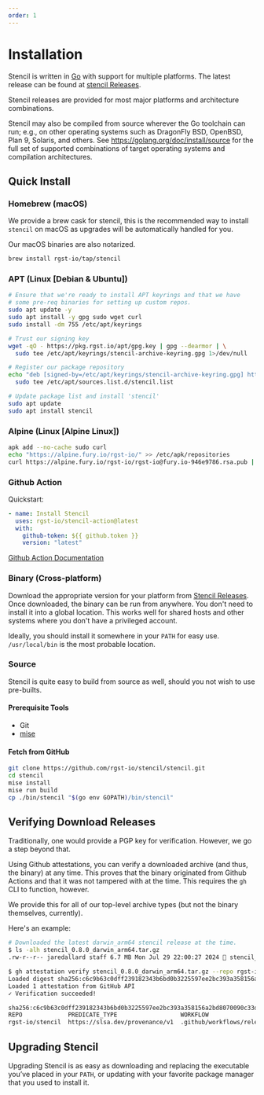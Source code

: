 ```yaml
---
order: 1
---
```


# Installation

Stencil is written in [Go](https://golang.org/) with support for multiple platforms. The latest release can be found at [stencil Releases](https://github.com/rgst-io/stencil/releases).

Stencil releases are provided for most major platforms and architecture
combinations.

Stencil may also be compiled from source wherever the Go toolchain can run; e.g., on other operating systems such as DragonFly BSD, OpenBSD, Plan&nbsp;9, Solaris, and others. See <https://golang.org/doc/install/source> for the full set of supported combinations of target operating systems and compilation architectures.

## Quick Install

### Homebrew (macOS)

We provide a brew cask for stencil, this is the recommended way to
install `stencil` on macOS as upgrades will be automatically handled for
you.

Our macOS binaries are also notarized.

```bash
brew install rgst-io/tap/stencil
```

### APT (Linux [Debian & Ubuntu])

```bash
# Ensure that we're ready to install APT keyrings and that we have
# some pre-req binaries for setting up custom repos.
sudo apt update -y
sudo apt install -y gpg sudo wget curl
sudo install -dm 755 /etc/apt/keyrings

# Trust our signing key
wget -qO - https://pkg.rgst.io/apt/gpg.key | gpg --dearmor | \
  sudo tee /etc/apt/keyrings/stencil-archive-keyring.gpg 1>/dev/null

# Register our package repository
echo "deb [signed-by=/etc/apt/keyrings/stencil-archive-keyring.gpg] https://pkg.rgst.io/apt /" | \
  sudo tee /etc/apt/sources.list.d/stencil.list

# Update package list and install 'stencil'
sudo apt update
sudo apt install stencil
```

### Alpine (Linux [Alpine Linux])

```bash
apk add --no-cache sudo curl
echo "https://alpine.fury.io/rgst-io/" >> /etc/apk/repositories
curl https://alpine.fury.io/rgst-io/rgst-io@fury.io-946e9786.rsa.pub | sudo tee /etc/apk/keys/'rgst-io@fury.io-946e9786.rsa.pub' >/dev/null
```

### Github Action

Quickstart:

```yaml
- name: Install Stencil
  uses: rgst-io/stencil-action@latest
  with:
    github-token: ${{ github.token }}
    version: "latest"
```

[Github Action Documentation](https://github.com/marketplace/actions/stencil-action)

### Binary (Cross-platform)

Download the appropriate version for your platform from [Stencil Releases](https://github.com/rgst-io/stencil/releases). Once downloaded, the binary can be run from anywhere. You don't need to install it into a global location. This works well for shared hosts and other systems where you don't have a privileged account.

Ideally, you should install it somewhere in your `PATH` for easy use. `/usr/local/bin` is the most probable location.

### Source

Stencil is quite easy to build from source as well, should you not wish
to use pre-builts.

#### Prerequisite Tools

- Git
- [mise](https://mise.jdx.dev/getting-started.html#quickstart)

#### Fetch from GitHub

```bash
git clone https://github.com/rgst-io/stencil/stencil.git
cd stencil
mise install
mise run build
cp ./bin/stencil "$(go env GOPATH)/bin/stencil"
```

## Verifying Download Releases

Traditionally, one would provide a PGP key for verification. However, we
go a step beyond that.

Using Github attestations, you can verify a downloaded archive (and
thus, the binary) at any time. This proves that the binary originated
from Github Actions and that it was not tampered with at the time. This
requires the `gh` CLI to function, however.

We provide this for all of our top-level archive types (but not the
binary themselves, currently).

Here's an example:

```bash
# Downloaded the latest darwin_arm64 stencil release at the time.
$ ls -alh stencil_0.8.0_darwin_arm64.tar.gz
.rw-r--r-- jaredallard staff 6.7 MB Mon Jul 29 22:00:27 2024  stencil_0.8.0_darwin_arm64.tar.gz

$ gh attestation verify stencil_0.8.0_darwin_arm64.tar.gz --repo rgst-io/stencil
Loaded digest sha256:c6c9b63c0dff239182343b6bd0b3225597ee2bc393a358156a2bd8070090c33d for file://stencil_0.8.0_darwin_arm64.tar.gz
Loaded 1 attestation from GitHub API
✓ Verification succeeded!

sha256:c6c9b63c0dff239182343b6bd0b3225597ee2bc393a358156a2bd8070090c33d was attested by:
REPO             PREDICATE_TYPE                  WORKFLOW
rgst-io/stencil  https://slsa.dev/provenance/v1  .github/workflows/release.yaml@refs/heads/main
```

## Upgrading Stencil

Upgrading Stencil is as easy as downloading and replacing the executable
you’ve placed in your `PATH`, or updating with your favorite package
manager that you used to install it.
